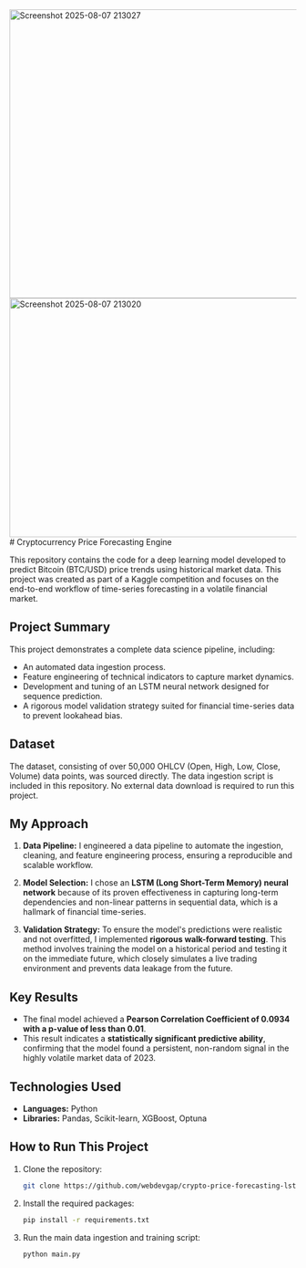 <img width="722" height="506" alt="Screenshot 2025-08-07 213027" src="https://github.com/user-attachments/assets/aa9f54a2-3bd7-4c2b-898e-da1f0ddb25c0" />
<img width="554" height="419" alt="Screenshot 2025-08-07 213020" src="https://github.com/user-attachments/assets/52bc57a4-0b49-4338-bac3-4cba27568943" />
# Cryptocurrency Price Forecasting Engine

This repository contains the code for a deep learning model developed to predict Bitcoin (BTC/USD) price trends using historical market data. This project was created as part of a Kaggle competition and focuses on the end-to-end workflow of time-series forecasting in a volatile financial market.

## Project Summary

This project demonstrates a complete data science pipeline, including:
- An automated data ingestion process.
- Feature engineering of technical indicators to capture market dynamics.
- Development and tuning of an LSTM neural network designed for sequence prediction.
- A rigorous model validation strategy suited for financial time-series data to prevent lookahead bias.

## Dataset

The dataset, consisting of over 50,000 OHLCV (Open, High, Low, Close, Volume) data points, was sourced directly. The data ingestion script is included in this repository. No external data download is required to run this project.

## My Approach

1.  **Data Pipeline:** I engineered a data pipeline to automate the ingestion, cleaning, and feature engineering process, ensuring a reproducible and scalable workflow.

2.  **Model Selection:** I chose an **LSTM (Long Short-Term Memory) neural network** because of its proven effectiveness in capturing long-term dependencies and non-linear patterns in sequential data, which is a hallmark of financial time-series.

3.  **Validation Strategy:** To ensure the model's predictions were realistic and not overfitted, I implemented **rigorous walk-forward testing**. This method involves training the model on a historical period and testing it on the immediate future, which closely simulates a live trading environment and prevents data leakage from the future.

## Key Results

* The final model achieved a **Pearson Correlation Coefficient of 0.0934 with a p-value of less than 0.01**.
* This result indicates a **statistically significant predictive ability**, confirming that the model found a persistent, non-random signal in the highly volatile market data of 2023.

## Technologies Used

-   **Languages:** Python
-   **Libraries:** Pandas, Scikit-learn, XGBoost, Optuna

## How to Run This Project

1.  Clone the repository:
    ```bash
    git clone https://github.com/webdevgap/crypto-price-forecasting-lstm
    ```
2.  Install the required packages:
    ```bash
    pip install -r requirements.txt
    ```
3.  Run the main data ingestion and training script:
    ```bash
    python main.py
    ```
